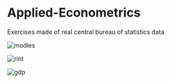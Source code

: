# Applied-Econometrics
Exercises made of real central bureau of statistics data


![modles](https://github.com/efipaka/Applied-Econometrics/blob/master/models%20comparison.png)

![rint](https://github.com/efipaka/Applied-Econometrics/blob/master/rintrest%20over%20time.jpeg)

![gdp](https://github.com/efipaka/Applied-Econometrics/blob/master/GDP%20over%20time.jpeg)
